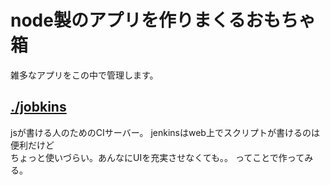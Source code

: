 # node製のアプリを作りまくるおもちゃ箱
雑多なアプリをこの中で管理します。  

## [./jobkins](./jobkins)

jsが書ける人のためのCIサーバー。
jenkinsはweb上でスクリプトが書けるのは便利だけど  
ちょっと使いづらい。あんなにUIを充実させなくても。。
ってことで作ってみる。
